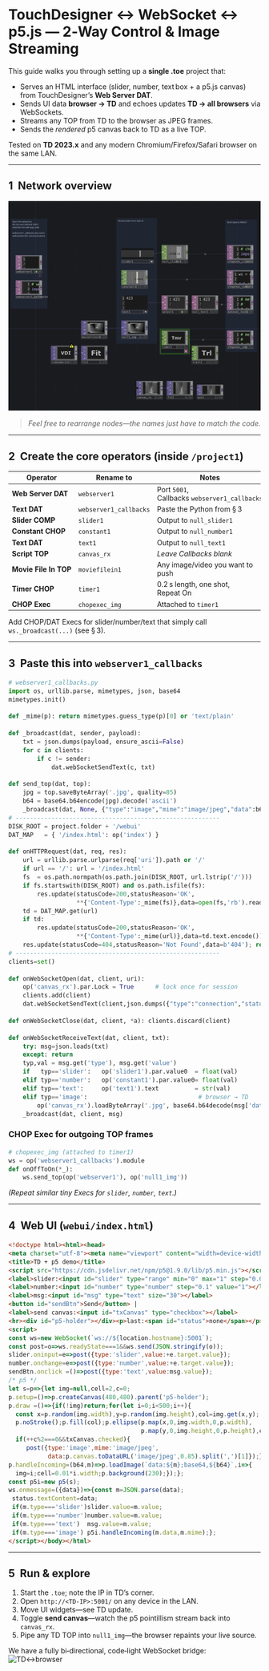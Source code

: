 
# TouchDesigner ↔ WebSocket ↔ p5.js — 2‑Way Control & Image Streaming

This guide walks you through setting up a **single .toe** project that:

* Serves an HTML interface (slider, number, text box + a p5.js canvas) from TouchDesigner’s **Web Server DAT**.  
* Sends UI data **browser → TD** and echoes updates **TD → all browsers** via WebSockets.  
* Streams any TOP from TD to the browser as JPEG frames.  
* Sends the *rendered* p5 canvas back to TD as a live TOP.

Tested on **TD 2023.x** and any modern Chromium/Firefox/Safari browser on the same LAN.

---

## 1  Network overview

![network-overview](td_websocket_overview.png)

> *Feel free to rearrange nodes—the names just have to match the code.*

---

## 2  Create the core operators (inside `/project1`)  

| Operator | Rename to | Notes |
|----------|-----------|-------|
| **Web Server DAT** | `webserver1` | Port `5001`, Callbacks `webserver1_callbacks` |
| **Text DAT** | `webserver1_callbacks` | Paste the Python from § 3 |
| **Slider COMP** | `slider1` | Output to `null_slider1` |
| **Constant CHOP** | `constant1` | Output to `null_number1` |
| **Text DAT** | `text1` | Output to `null_text1` |
| **Script TOP** | `canvas_rx` | *Leave Callbacks blank* |
| **Movie File In TOP** | `moviefilein1` | Any image/video you want to push |
| **Timer CHOP** | `timer1` | 0.2 s length, one shot, Repeat On |
| **CHOP Exec** | `chopexec_img` | Attached to `timer1` |

Add CHOP/DAT Execs for slider/number/text that simply call
`ws._broadcast(...)` (see § 3).

---

## 3  Paste this into `webserver1_callbacks`  

```python
# webserver1_callbacks.py
import os, urllib.parse, mimetypes, json, base64
mimetypes.init()

def _mime(p): return mimetypes.guess_type(p)[0] or 'text/plain'

def _broadcast(dat, sender, payload):
    txt = json.dumps(payload, ensure_ascii=False)
    for c in clients:
        if c != sender:
            dat.webSocketSendText(c, txt)

def send_top(dat, top):
    jpg = top.saveByteArray('.jpg', quality=85)
    b64 = base64.b64encode(jpg).decode('ascii')
    _broadcast(dat, None, {"type":"image","mime":"image/jpeg","data":b64})
# ---------------------------------------------------------
DISK_ROOT = project.folder + '/webui'
DAT_MAP   = { '/index.html': op('index') }

def onHTTPRequest(dat, req, res):
    url = urllib.parse.urlparse(req['uri']).path or '/'
    if url == '/': url = '/index.html'
    fs  = os.path.normpath(os.path.join(DISK_ROOT, url.lstrip('/')))
    if fs.startswith(DISK_ROOT) and os.path.isfile(fs):
        res.update(statusCode=200,statusReason='OK',
                   **{'Content-Type':_mime(fs)},data=open(fs,'rb').read()); return res
    td = DAT_MAP.get(url)
    if td:
        res.update(statusCode=200,statusReason='OK',
                   **{'Content-Type':_mime(url)},data=td.text.encode()); return res
    res.update(statusCode=404,statusReason='Not Found',data=b'404'); return res
# ---------------------------------------------------------
clients=set()

def onWebSocketOpen(dat, client, uri):
    op('canvas_rx').par.Lock = True      # lock once for session
    clients.add(client)
    dat.webSocketSendText(client,json.dumps({"type":"connection","status":"ok"}))

def onWebSocketClose(dat, client, *a): clients.discard(client)

def onWebSocketReceiveText(dat, client, txt):
    try: msg=json.loads(txt)
    except: return
    typ,val = msg.get('type'), msg.get('value')
    if   typ=='slider':   op('slider1').par.value0  = float(val)
    elif typ=='number':   op('constant1').par.value0= float(val)
    elif typ=='text':     op('text1').text          = str(val)
    elif typ=='image':                               # browser → TD
        op('canvas_rx').loadByteArray('.jpg', base64.b64decode(msg['data']))
    _broadcast(dat, client, msg)
```

### CHOP Exec for outgoing TOP frames

```python
# chopexec_img (attached to timer1)
ws = op('webserver1_callbacks').module
def onOffToOn(*_):
    ws.send_top(op('webserver1'), op('null1_img'))
```

*(Repeat similar tiny Execs for `slider`, `number`, `text`.)*

---

## 4  Web UI (`webui/index.html`)

```html
<!doctype html><html><head>
<meta charset="utf-8"><meta name="viewport" content="width=device-width,initial-scale=1">
<title>TD + p5 demo</title>
<script src="https://cdn.jsdelivr.net/npm/p5@1.9.0/lib/p5.min.js"></script></head><body>
<label>slider:<input id="slider" type="range" min="0" max="1" step="0.01"></label>
<label>number:<input id="number" type="number" step="0.1" value="1"></label>
<label>msg:<input id="msg" type="text" size="30"></label>
<button id="sendBtn">Send</button> |
<label>send canvas:<input id="txCanvas" type="checkbox"></label>
<hr><div id="p5-holder"></div><p>last:<span id="status">none</span></p>
<script>
const ws=new WebSocket(`ws://${location.hostname}:5001`);
const post=o=>ws.readyState===1&&ws.send(JSON.stringify(o));
slider.oninput=e=>post({type:'slider',value:+e.target.value});
number.onchange=e=>post({type:'number',value:+e.target.value});
sendBtn.onclick =()=>post({type:'text',value:msg.value});
/* p5 */
let s=p=>{let img=null,cell=2,c=0;
p.setup=()=>p.createCanvas(480,480).parent('p5-holder');
p.draw =()=>{if(!img)return;for(let i=0;i<500;i++){
  const x=p.random(img.width),y=p.random(img.height),col=img.get(x,y);
  p.noStroke();p.fill(col);p.ellipse(p.map(x,0,img.width,0,p.width),
                                     p.map(y,0,img.height,0,p.height),cell,cell);}
  if(++c%2===0&&txCanvas.checked){
     post({type:'image',mime:'image/jpeg',
           data:p.canvas.toDataURL('image/jpeg',0.85).split(',')[1]});}};
p.handleIncoming=(b64,m)=>p.loadImage(`data:${m};base64,${b64}`,i=>{
  img=i;cell=0.01*i.width;p.background(230);});};
const p5i=new p5(s);
ws.onmessage=({data})=>{const m=JSON.parse(data);
 status.textContent=data;
 if(m.type==='slider')slider.value=m.value;
 if(m.type==='number')number.value=m.value;
 if(m.type==='text')  msg.value=m.value;
 if(m.type==='image') p5i.handleIncoming(m.data,m.mime);};
</script></body></html>
```

---

## 5  Run & explore

1. Start the `.toe`; note the IP in TD’s corner.  
2. Open `http://<TD‑IP>:5001/` on any device in the LAN.  
3. Move UI widgets—see TD update.  
4. Toggle **send canvas**—watch the p5 pointillism stream back into `canvas_rx`.  
5. Pipe any TD TOP into `null1_img`—the browser repaints your live source.

We have a fully bi‑directional, code‑light WebSocket bridge:
![TD<->browser](td_websocket_demo.png)
